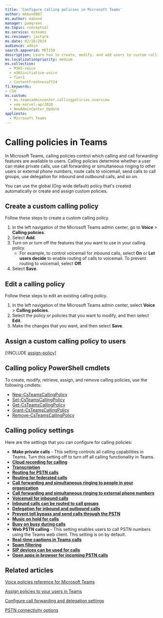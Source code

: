 ```yaml
---
title: 'Configure calling policies in Microsoft Teams'
author: mkbond007
ms.author: mabond
manager: pamgreen
ms.topic: conceptual
ms.service: msteams
ms.reviewer: jastark
ms.date: 02/26/2024
audience: admin
search.appverid: MET150
description: Learn how to create, modify, and add users to custom calling policies in Microsoft Teams, and discover various calling policy settings.
ms.localizationpriority: medium
ms.collection: 
  - M365-voice
  - m365initiative-voice
  - Tier1
  - ContentFreshnessFY24
f1.keywords:
- CSH
ms.custom: 
  - ms.teamsadmincenter.callingpolicies.overview
  - seo-marvel-apr2020
  - NewAdminCenter_Update
appliesto: 
  - Microsoft Teams
---
```


# Calling policies in Teams

In Microsoft Teams, calling policies control which calling and call forwarding features are available to users. Calling policies determine whether a user can make private calls, use call forwarding or simultaneous ringing to other users or external phone numbers, route calls to voicemail, send calls to call groups, use delegation for inbound and outbound calls, and so on.

You can use the global (Org-wide default) policy that's created automatically or create and assign custom policies.

## Create a custom calling policy

Follow these steps to create a custom calling policy.

1. In the left navigation of the Microsoft Teams admin center, go to **Voice** > **Calling policies**.
2. Select **Add**.
3. Turn on or turn off the features that you want to use in your calling policy.
    - For example, to control voicemail for inbound calls, select **On** or **Let users decide** to enable routing of calls to voicemail. To prevent routing to voicemail, select **Off**.
4. Select **Save**.

## Edit a calling policy

Follow these steps to edit an existing calling policy.

1. In the left navigation of the Microsoft Teams admin center, select **Voice** > **Calling policies**.
2. Select the policy or policies that you want to modify, and then select **Edit**.
3. Make the changes that you want, and then select **Save**.

## Assign a custom calling policy to users

[!INCLUDE [assign-policy](includes/assign-policy.md)]

## Calling policy PowerShell cmdlets

To create, modify, retrieve, assign, and remove calling policies, use the following cmdlets:

- [New-CsTeamsCallingPolicy](/powershell/module/skype/new-csteamscallingpolicy)
- [Set-CsTeamsCallingPolicy](/powershell/module/skype/set-csteamscallingpolicy)
- [Get-CsTeamsCallingPolicy](/powershell/module/skype/get-csteamscallingpolicy)
- [Grant-CsTeamsCallingPolicy](/powershell/module/skype/grant-csteamscallingpolicy)
- [Remove-CsTeamsCallingPolicy](/powershell/module/skype/remove-csteamscallingpolicy)

## Calling policy settings

Here are the settings that you can configure for calling policies:

- **Make private calls** - This setting controls all calling capabilities in Teams. Turn this setting off to turn off all calling functionality in Teams.
- **[Cloud recording for calling](call-recording-transcription-captions.md)**
- **[Transcription](call-recording-transcription-captions.md)**
- **[Routing for PSTN calls](inbound-call-routing.md)**
- **[Routing for federated calls](inbound-call-routing.md)**
- **[Call forwarding and simultaneous ringing to people in your organization](user-call-settings.md)**
- **[Call forwarding and simultaneous ringing to external phone numbers](user-call-settings.md)**
- **[Voicemail for inbound calls](set-up-phone-system-voicemail.md)**
- **[Inbound calls can be routed to call groups](call-sharing-and-group-call-pickup.md)**
- **[Delegation for inbound and outbound calls](shared-line-appearance.md)**
- **[Prevent toll bypass and send calls through the PSTN](location-based-routing-enable.md)**
- **[Music on hold for calls](music-on-hold.md)**
- **[Busy on busy during calls](inbound-call-routing.md)**
- **Web PSTN calling** - This setting enables users to call PSTN numbers using the Teams web client. This setting is on by default.
- **[Real-time captions in Teams calls](call-recording-transcription-captions.md)**
- **[Spam filtering](configure-call-spam-filtering.md)**
- **[SIP devices can be used for calls](sip-gateway-configure.md)**
- **[Open apps in browser for incoming PSTN calls](inbound-call-routing.md)**

## Related articles

[Voice policies reference for Microsoft Teams](settings-policies-reference.md#voice)

[Assign policies to your users in Teams](policy-assignment-overview.md)

[Configure call forwarding and delegation settings](user-call-settings.md)

[PSTN connectivity options](pstn-connectivity.md)
